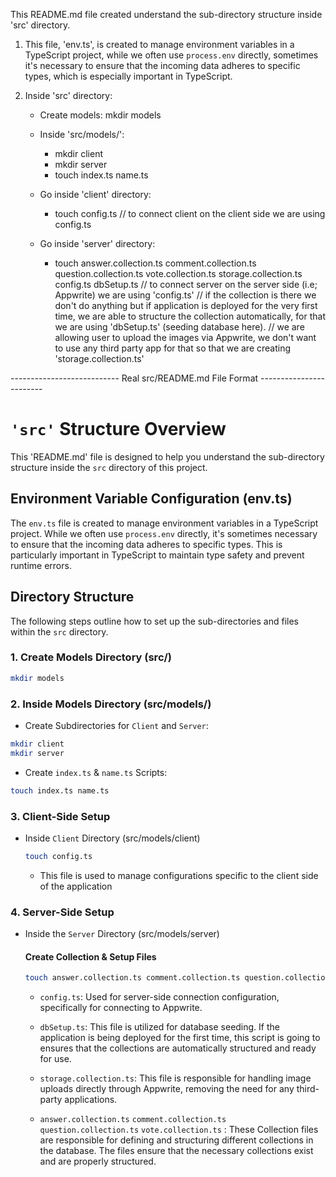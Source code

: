This README.md file created understand the sub-directory structure inside 'src' directory.

1. This file, 'env.ts', is created to manage environment variables in a TypeScript project, 
    while we often use `process.env` directly, sometimes it's necessary to ensure that the 
    incoming data adheres to specific types, which is especially important in TypeScript.

2.  Inside 'src' directory:
    - Create models: mkdir models
    - Inside 'src/models/':
        + mkdir client 
        + mkdir server
        + touch index.ts name.ts

    - Go inside 'client' directory:
        + touch config.ts    // to connect client on the client side we are using config.ts

    - Go inside 'server' directory:
        + touch answer.collection.ts comment.collection.ts question.collection.ts vote.collection.ts storage.collection.ts config.ts dbSetup.ts
        // to connect server on the server side (i.e; Appwrite) we are using 'config.ts'
        // if the collection is there we don't do anything but if application is deployed for the very first time, we are able to structure the collection automatically, for that we are using 'dbSetup.ts' (seeding database here).
        // we are allowing user to upload the images via Appwrite, we don't want to use any third party app for that so that we are creating 'storage.collection.ts'





--------------------------- Real src/README.md File Format ------------------------

# `'src'` Structure Overview

This 'README.md' file is designed to help you understand the sub-directory structure inside the `src` directory of this project.

## Environment Variable Configuration (env.ts)

The `env.ts` file is created to manage environment variables in a TypeScript project. While we often use `process.env` directly, it's sometimes necessary to ensure that the incoming data adheres to specific types. This is particularly important in TypeScript to maintain type safety and prevent runtime errors.

## Directory Structure

The following steps outline how to set up the sub-directories and files within the `src` directory.

### 1. Create Models Directory (src/)

```bash
mkdir models
```

### 2. Inside Models Directory (src/models/)

- Create Subdirectories for `Client` and `Server`:
  
```bash
mkdir client 
mkdir server
```
  
- Create `index.ts` & `name.ts` Scripts:
  
```bash
touch index.ts name.ts
```

### 3. Client-Side Setup

- Inside `Client` Directory (src/models/client)
  
  ```bash
  touch config.ts
  ```
  
  - This file is used to manage configurations specific to the client side of the application

### 4. Server-Side Setup

- Inside the `Server` Directory (src/models/server)
  
  #### Create Collection & Setup Files
  
  ```bash
  touch answer.collection.ts comment.collection.ts question.collection.ts vote.collection.ts storage.collection.ts config.ts dbSetup.ts
  ```

  - `config.ts`: Used for server-side connection configuration, specifically for connecting to Appwrite.

  - `dbSetup.ts`: This file is utilized for database seeding. If the application is being deployed for the first time, this script is            going to ensures that the collections are automatically structured and ready for use.

  - `storage.collection.ts`: This file is responsible for handling image uploads directly through Appwrite, removing the need for any            third-party applications.
    
  - `answer.collection.ts` `comment.collection.ts` `question.collection.ts` `vote.collection.ts` : These Collection files are responsible        for defining and structuring different collections in the database. The files ensure that the necessary collections exist and are           properly structured.



